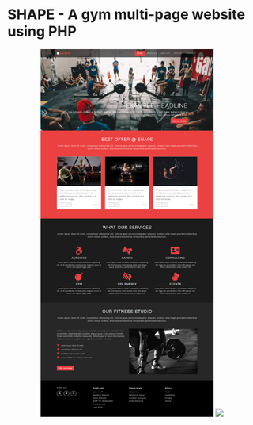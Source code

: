 <h1>SHAPE - A gym multi-page website using PHP</h1>

<p align="center">
  <img src="screen/1.png" width="350"/>
  <img src="your_relative_path_here_number_2_large_name" width="350"/>
</p>


